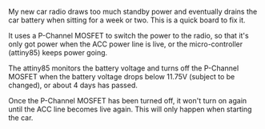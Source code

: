 My new car radio draws too much standby power and eventually drains the car battery when sitting for a week or two.  This is a quick board to fix it.

It uses a P-Channel MOSFET to switch the power to the radio, so that it's only got power when the ACC power line is live, or the micro-controller (attiny85) keeps power going.

The attiny85 monitors the battery voltage and turns off the P-Channel MOSFET when the battery voltage drops below 11.75V (subject to be changed), or about 4 days has passed.

Once the P-Channel MOSFET has been turned off, it won't turn on again until the ACC line becomes live again.  This will only happen when starting the car.


